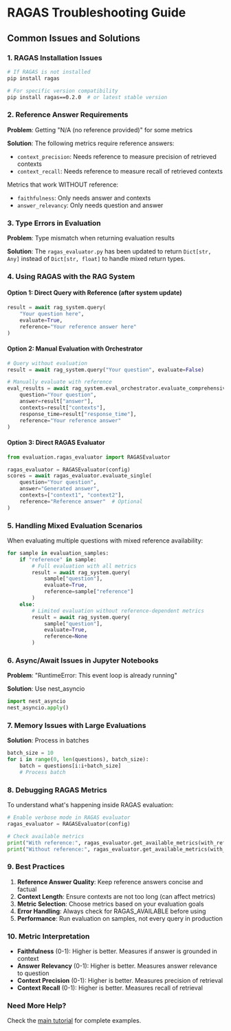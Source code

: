 # RAGAS Troubleshooting Guide

## Common Issues and Solutions

### 1. RAGAS Installation Issues

```bash
# If RAGAS is not installed
pip install ragas

# For specific version compatibility
pip install ragas==0.2.0  # or latest stable version
```

### 2. Reference Answer Requirements

**Problem**: Getting "N/A (no reference provided)" for some metrics

**Solution**: The following metrics require reference answers:
- `context_precision`: Needs reference to measure precision of retrieved contexts
- `context_recall`: Needs reference to measure recall of retrieved contexts

Metrics that work WITHOUT reference:
- `faithfulness`: Only needs answer and contexts
- `answer_relevancy`: Only needs question and answer

### 3. Type Errors in Evaluation

**Problem**: Type mismatch when returning evaluation results

**Solution**: The `ragas_evaluator.py` has been updated to return `Dict[str, Any]` instead of `Dict[str, float]` to handle mixed return types.

### 4. Using RAGAS with the RAG System

#### Option 1: Direct Query with Reference (after system update)
```python
result = await rag_system.query(
    "Your question here",
    evaluate=True,
    reference="Your reference answer here"
)
```

#### Option 2: Manual Evaluation with Orchestrator
```python
# Query without evaluation
result = await rag_system.query("Your question", evaluate=False)

# Manually evaluate with reference
eval_results = await rag_system.eval_orchestrator.evaluate_comprehensive(
    question="Your question",
    answer=result["answer"],
    contexts=result["contexts"],
    response_time=result["response_time"],
    reference="Your reference answer"
)
```

#### Option 3: Direct RAGAS Evaluator
```python
from evaluation.ragas_evaluator import RAGASEvaluator

ragas_evaluator = RAGASEvaluator(config)
scores = await ragas_evaluator.evaluate_single(
    question="Your question",
    answer="Generated answer",
    contexts=["context1", "context2"],
    reference="Reference answer"  # Optional
)
```

### 5. Handling Mixed Evaluation Scenarios

When evaluating multiple questions with mixed reference availability:

```python
for sample in evaluation_samples:
    if "reference" in sample:
        # Full evaluation with all metrics
        result = await rag_system.query(
            sample["question"],
            evaluate=True,
            reference=sample["reference"]
        )
    else:
        # Limited evaluation without reference-dependent metrics
        result = await rag_system.query(
            sample["question"],
            evaluate=True,
            reference=None
        )
```

### 6. Async/Await Issues in Jupyter Notebooks

**Problem**: "RuntimeError: This event loop is already running"

**Solution**: Use nest_asyncio
```python
import nest_asyncio
nest_asyncio.apply()
```

### 7. Memory Issues with Large Evaluations

**Solution**: Process in batches
```python
batch_size = 10
for i in range(0, len(questions), batch_size):
    batch = questions[i:i+batch_size]
    # Process batch
```

### 8. Debugging RAGAS Metrics

To understand what's happening inside RAGAS evaluation:

```python
# Enable verbose mode in RAGAS evaluator
ragas_evaluator = RAGASEvaluator(config)

# Check available metrics
print("With reference:", ragas_evaluator.get_available_metrics(with_reference=True))
print("Without reference:", ragas_evaluator.get_available_metrics(with_reference=False))
```

### 9. Best Practices

1. **Reference Answer Quality**: Keep reference answers concise and factual
2. **Context Length**: Ensure contexts are not too long (can affect metrics)
3. **Metric Selection**: Choose metrics based on your evaluation goals
4. **Error Handling**: Always check for RAGAS_AVAILABLE before using
5. **Performance**: Run evaluation on samples, not every query in production

### 10. Metric Interpretation

- **Faithfulness** (0-1): Higher is better. Measures if answer is grounded in context
- **Answer Relevancy** (0-1): Higher is better. Measures answer relevance to question
- **Context Precision** (0-1): Higher is better. Measures precision of retrieval
- **Context Recall** (0-1): Higher is better. Measures recall of retrieval

### Need More Help?

Check the [main tutorial](../01.%20RAG%20Pipeline%20Tutorial.ipynb) for complete examples. 